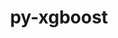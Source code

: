 ---
title: "py-xgboost"
layout: cache
categories: [package, v0.22.1]
meta: {"versions": ["1.6.2"], "compilers": ["apple-clang@=15.0.0", "gcc@=11.4.0"], "oss": ["ubuntu22.04", "ventura"], "platforms": ["darwin", "linux"], "targets": ["aarch64", "x86_64_v3"], "stacks": ["ml-darwin-aarch64-mps", "ml-linux-x86_64-cpu", "ml-linux-x86_64-cuda", "root"], "num_specs": 3, "num_specs_by_stack": {"root": 3, "ml-darwin-aarch64-mps": 1, "ml-linux-x86_64-cpu": 1, "ml-linux-x86_64-cuda": 1}}
spec_details: [{"hash": "i57rzx5d7juxl76rwmf5kybkyxuwilfo", "compiler": "apple-clang@=15.0.0", "versions": ["1.6.2"], "os": "ventura", "platform": "darwin", "target": "aarch64", "variants": ["build_system=python_pip", "~dask", "~pandas", "~plotting", "~scikit-learn"], "stacks": ["root", "ml-darwin-aarch64-mps"], "size": "-", "tarball": "https://binaries.spack.io/v0.22.1/build_cache/darwin-ventura-aarch64/apple-clang-15.0.0/py-xgboost-1.6.2/darwin-ventura-aarch64-apple-clang-15.0.0-py-xgboost-1.6.2-i57rzx5d7juxl76rwmf5kybkyxuwilfo.spack"}, {"hash": "5uw4a4jpshvp45cykoiglqem7gdhx6xs", "compiler": "gcc@=11.4.0", "versions": ["1.6.2"], "os": "ubuntu22.04", "platform": "linux", "target": "x86_64_v3", "variants": ["build_system=python_pip", "~dask", "~pandas", "~plotting", "~scikit-learn"], "stacks": ["root", "ml-linux-x86_64-cpu"], "size": "-", "tarball": "https://binaries.spack.io/v0.22.1/build_cache/linux-ubuntu22.04-x86_64_v3/gcc-11.4.0/py-xgboost-1.6.2/linux-ubuntu22.04-x86_64_v3-gcc-11.4.0-py-xgboost-1.6.2-5uw4a4jpshvp45cykoiglqem7gdhx6xs.spack"}, {"hash": "lhft3dc3kejnku44waulxcfv44mrargy", "compiler": "gcc@=11.4.0", "versions": ["1.6.2"], "os": "ubuntu22.04", "platform": "linux", "target": "x86_64_v3", "variants": ["build_system=python_pip", "~dask", "~pandas", "~plotting", "~scikit-learn"], "stacks": ["root", "ml-linux-x86_64-cuda"], "size": "-", "tarball": "https://binaries.spack.io/v0.22.1/build_cache/linux-ubuntu22.04-x86_64_v3/gcc-11.4.0/py-xgboost-1.6.2/linux-ubuntu22.04-x86_64_v3-gcc-11.4.0-py-xgboost-1.6.2-lhft3dc3kejnku44waulxcfv44mrargy.spack"}]
---